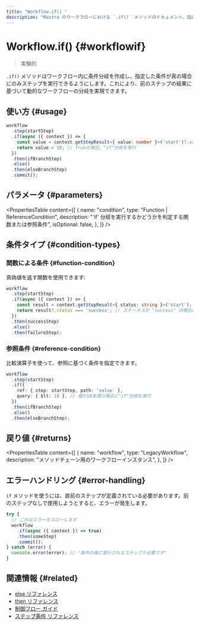 ```yaml
---
title: "Workflow.if() "
description: "Mastra のワークフローにおける `.if()` メソッドのドキュメント。指定した条件に応じて条件分岐を作成します。"
---
```


# Workflow.if() \{#workflowif\}

> 実験的

`.if()` メソッドはワークフロー内に条件分岐を作成し、指定した条件が真の場合にのみステップを実行できるようにします。これにより、前のステップの結果に基づいて動的なワークフローの分岐を実現できます。

## 使い方 \{#usage\}

```typescript copy showLineNumbers
workflow
  .step(startStep)
  .if(async ({ context }) => {
    const value = context.getStepResult<{ value: number }>('start')?.value;
    return value < 10; // trueの場合、"if"分岐を実行
  })
  .then(ifBranchStep)
  .else()
  .then(elseBranchStep)
  .commit();
```

## パラメータ \{#parameters\}

<PropertiesTable
  content={[
{
name: "condition",
type: "Function | ReferenceCondition",
description:
"'if' 分岐を実行するかどうかを判定する関数または参照条件",
isOptional: false,
},
]}
/>

## 条件タイプ \{#condition-types\}

### 関数による条件 \{#function-condition\}

真偽値を返す関数を使用できます:

```typescript
workflow
  .step(startStep)
  .if(async ({ context }) => {
    const result = context.getStepResult<{ status: string }>('start');
    return result?.status === 'success'; // ステータスが "success" の場合に "if" 分岐を実行
  })
  .then(successStep)
  .else()
  .then(failureStep);
```

### 参照条件 \{#reference-condition\}

比較演算子を使って、参照に基づく条件を指定できます。

```typescript
workflow
  .step(startStep)
  .if({
    ref: { step: startStep, path: 'value' },
    query: { $lt: 10 }, // 値が10未満の場合に"if"分岐を実行
  })
  .then(ifBranchStep)
  .else()
  .then(elseBranchStep);
```

## 戻り値 \{#returns\}

<PropertiesTable
  content={[
{
name: "workflow",
type: "LegacyWorkflow",
description: "メソッドチェーン用のワークフローインスタンス",
},
]}
/>

## エラーハンドリング \{#error-handling\}

`if` メソッドを使うには、直前のステップが定義されている必要があります。前のステップなしで使用しようとすると、エラーが発生します。

```typescript
try {
  // これはエラーをスローします
  workflow
    .if(async ({ context }) => true)
    .then(someStep)
    .commit();
} catch (error) {
  console.error(error); // "条件の後に実行されるステップが必要です"
}
```

## 関連情報 \{#related\}

* [else リファレンス](./else)
* [then リファレンス](./then)
* [制御フロー ガイド](/docs/examples/workflows_legacy/conditional-branching)
* [ステップ条件 リファレンス](./step-condition)